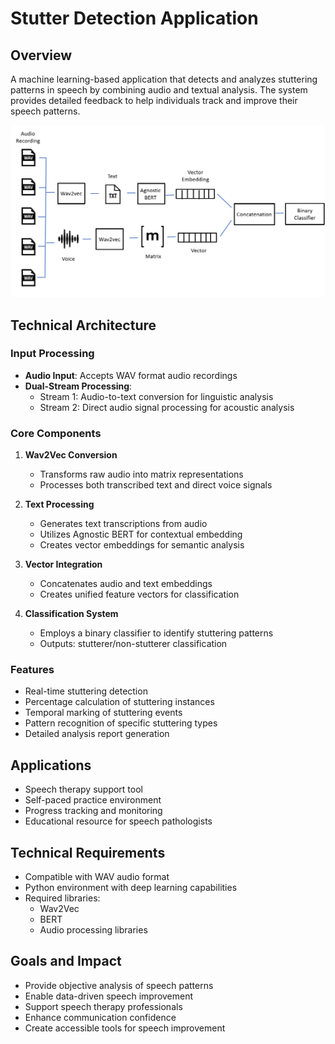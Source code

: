 # Stutter Detection Application

## Overview
A machine learning-based application that detects and analyzes stuttering patterns in speech by combining audio and textual analysis. The system provides detailed feedback to help individuals track and improve their speech patterns.

![Stutter Detection Architecture](assets/image.png)

## Technical Architecture

### Input Processing
- **Audio Input**: Accepts WAV format audio recordings
- **Dual-Stream Processing**: 
  - Stream 1: Audio-to-text conversion for linguistic analysis
  - Stream 2: Direct audio signal processing for acoustic analysis

### Core Components
1. **Wav2Vec Conversion**
   - Transforms raw audio into matrix representations
   - Processes both transcribed text and direct voice signals

2. **Text Processing**
   - Generates text transcriptions from audio
   - Utilizes Agnostic BERT for contextual embedding
   - Creates vector embeddings for semantic analysis

3. **Vector Integration**
   - Concatenates audio and text embeddings
   - Creates unified feature vectors for classification

4. **Classification System**
   - Employs a binary classifier to identify stuttering patterns
   - Outputs: stutterer/non-stutterer classification

### Features
- Real-time stuttering detection
- Percentage calculation of stuttering instances
- Temporal marking of stuttering events
- Pattern recognition of specific stuttering types
- Detailed analysis report generation

## Applications
- Speech therapy support tool
- Self-paced practice environment
- Progress tracking and monitoring
- Educational resource for speech pathologists

## Technical Requirements
- Compatible with WAV audio format
- Python environment with deep learning capabilities
- Required libraries:
  - Wav2Vec
  - BERT
  - Audio processing libraries

## Goals and Impact
- Provide objective analysis of speech patterns
- Enable data-driven speech improvement
- Support speech therapy professionals
- Enhance communication confidence
- Create accessible tools for speech improvement
